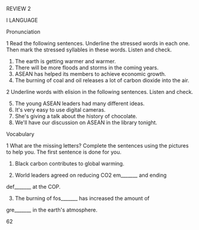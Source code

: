 REVIEW 2

I LANGUAGE

Pronunciation

1 Read the following sentences. Underline the stressed words in each one. Then mark the stressed syllables in these words. Listen and check.

1. The earth is getting warmer and warmer.
2. There will be more floods and storms in the coming years.
3. ASEAN has helped its members to achieve economic growth.
4. The burning of coal and oil releases a lot of carbon dioxide into the air.

2 Underline words with elision in the following sentences. Listen and check.

5. The young ASEAN leaders had many different ideas.
6. It's very easy to use digital cameras.
7. She's giving a talk about the history of chocolate.
8. We'll have our discussion on ASEAN in the library tonight.

Vocabulary

1 What are the missing letters? Complete the sentences using the pictures to help you. The first sentence is done for you.

1. Black carbon  contributes to global warming.

2. World leaders agreed on reducing CO2 em_______  and ending

def_______  at the COP.

3. The burning of fos_______  has increased the amount of

gre_______  in the earth's atmosphere.

62
